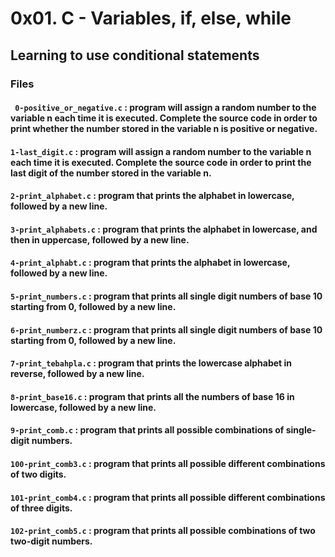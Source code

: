 # 0x01. C - Variables, if, else, while

## Learning to use conditional statements

### Files 

#### ` 0-positive_or_negative.c` : program will assign a random number to the variable n each time it is executed. Complete the source code in order to print whether the number stored in the variable n is positive or negative.

#### `1-last_digit.c` :  program will assign a random number to the variable n each time it is executed. Complete the source code in order to print the last digit of the number stored in the variable n.

#### `2-print_alphabet.c` : program that prints the alphabet in lowercase, followed by a new line.

#### `3-print_alphabets.c` :  program that prints the alphabet in lowercase, and then in uppercase, followed by a new line.

#### `4-print_alphabt.c` : program that prints the alphabet in lowercase, followed by a new line.

#### `5-print_numbers.c` : program that prints all single digit numbers of base 10 starting from 0, followed by a new line.

#### `6-print_numberz.c` : program that prints all single digit numbers of base 10 starting from 0, followed by a new line.

#### `7-print_tebahpla.c` : program that prints the lowercase alphabet in reverse, followed by a new line.

#### `8-print_base16.c` : program that prints all the numbers of base 16 in lowercase, followed by a new line.

#### `9-print_comb.c` : program that prints all possible combinations of single-digit numbers.

#### `100-print_comb3.c` : program that prints all possible different combinations of two digits.

#### `101-print_comb4.c` : program that prints all possible different combinations of three digits.

#### `102-print_comb5.c` : program that prints all possible combinations of two two-digit numbers.


